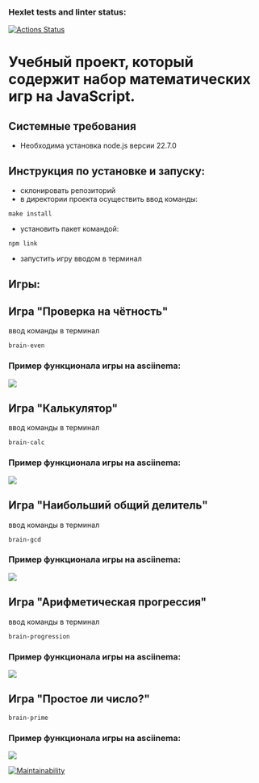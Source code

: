 ### Hexlet tests and linter status:
[![Actions Status](https://github.com/olga-treushkova/frontend-project-44/actions/workflows/hexlet-check.yml/badge.svg)](https://github.com/olga-treushkova/frontend-project-44/actions)

# Учебный проект, который содержит набор математических игр на JavaScript.

## Системные требования
* Необходима установка node.js версии 22.7.0

## Инструкция по установке и запуску:
* склонировать репозиторий 
* в директории проекта осуществить ввод команды:
```
make install
```
* установить пакет командой:
```
npm link
```
* запустить игру вводом в терминал 

## Игры:
  
## Игра "Проверка на чётность"
ввод команды в терминал 
```
brain-even
```
### Пример функционала игры на asciinema:
<a href="https://asciinema.org/a/trbHjx9dqO4ijpRlWN72x51PY" target="_blank"><img src="https://asciinema.org/a/trbHjx9dqO4ijpRlWN72x51PY.svg" /></a>


## Игра "Калькулятор"
ввод команды в терминал 
```
brain-calc
```
### Пример функционала игры на asciinema:
<a href="https://asciinema.org/a/uUgoTl72pp5j5hJcdKJNtjppH" target="_blank"><img src="https://asciinema.org/a/uUgoTl72pp5j5hJcdKJNtjppH.svg" /></a>


## Игра "Наибольший общий делитель"
ввод команды в терминал 
```
brain-gcd
```
### Пример функционала игры на asciinema:
<a href="https://asciinema.org/a/UNL3PmOzKn0gHPI9IDpYvmMZs" target="_blank"><img src="https://asciinema.org/a/UNL3PmOzKn0gHPI9IDpYvmMZs.svg" /></a>

## Игра "Арифметическая прогрессия"
ввод команды в терминал 
```
brain-progression
```
### Пример функционала игры на asciinema:
<a href="https://asciinema.org/a/HkQakkFWcw6G7jUDp7wD6hBB8" target="_blank"><img src="https://asciinema.org/a/HkQakkFWcw6G7jUDp7wD6hBB8.svg" /></a>

## Игра "Простое ли число?"
```
brain-prime
```
### Пример функционала игры на asciinema:
<a href="https://asciinema.org/a/SxHzx8HcaI4dVaUfw2bv6MI3h" target="_blank"><img src="https://asciinema.org/a/SxHzx8HcaI4dVaUfw2bv6MI3h.svg" /></a>



[![Maintainability](https://api.codeclimate.com/v1/badges/ddc9a3354d45b190ff7c/maintainability)](https://codeclimate.com/github/olga-treushkova/frontend-project-44/maintainability)